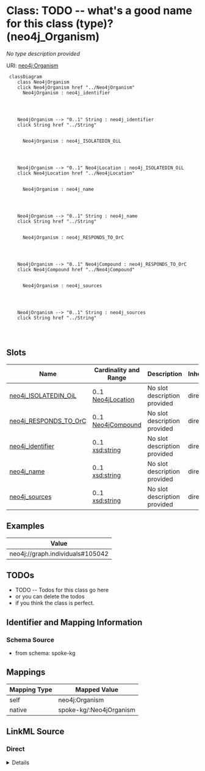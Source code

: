 

# Class: TODO -- what's a good name for this class (type)? (neo4j_Organism)


_No type description provided_





URI: [neo4j:Organism](neo4j://graph.schema#Organism)






```mermaid
 classDiagram
    class Neo4jOrganism
    click Neo4jOrganism href "../Neo4jOrganism"
      Neo4jOrganism : neo4j_identifier
        
          
    
    
    Neo4jOrganism --> "0..1" String : neo4j_identifier
    click String href "../String"

        
      Neo4jOrganism : neo4j_ISOLATEDIN_OiL
        
          
    
    
    Neo4jOrganism --> "0..1" Neo4jLocation : neo4j_ISOLATEDIN_OiL
    click Neo4jLocation href "../Neo4jLocation"

        
      Neo4jOrganism : neo4j_name
        
          
    
    
    Neo4jOrganism --> "0..1" String : neo4j_name
    click String href "../String"

        
      Neo4jOrganism : neo4j_RESPONDS_TO_OrC
        
          
    
    
    Neo4jOrganism --> "0..1" Neo4jCompound : neo4j_RESPONDS_TO_OrC
    click Neo4jCompound href "../Neo4jCompound"

        
      Neo4jOrganism : neo4j_sources
        
          
    
    
    Neo4jOrganism --> "0..1" String : neo4j_sources
    click String href "../String"

        
      
```




<!-- no inheritance hierarchy -->


## Slots

| Name | Cardinality and Range | Description | Inheritance |
| ---  | --- | --- | --- |
| [neo4j_ISOLATEDIN_OiL](../slots/neo4j_ISOLATEDIN_OiL.md) | 0..1 <br/> [Neo4jLocation](../classes/Neo4jLocation.md) | No slot description provided | direct |
| [neo4j_RESPONDS_TO_OrC](../slots/neo4j_RESPONDS_TO_OrC.md) | 0..1 <br/> [Neo4jCompound](../classes/Neo4jCompound.md) | No slot description provided | direct |
| [neo4j_identifier](../slots/neo4j_identifier.md) | 0..1 <br/> [xsd:string](xsd:string) | No slot description provided | direct |
| [neo4j_name](../slots/neo4j_name.md) | 0..1 <br/> [xsd:string](xsd:string) | No slot description provided | direct |
| [neo4j_sources](../slots/neo4j_sources.md) | 0..1 <br/> [xsd:string](xsd:string) | No slot description provided | direct |










## Examples

| Value |
| --- |
| neo4j://graph.individuals#105042 |

## TODOs

* TODO -- Todos for this class go here
* or you can delete the todos
* if you think the class is perfect.

## Identifier and Mapping Information







### Schema Source


* from schema: spoke-kg




## Mappings

| Mapping Type | Mapped Value |
| ---  | ---  |
| self | neo4j:Organism |
| native | spoke-kg/:Neo4jOrganism |







## LinkML Source

<!-- TODO: investigate https://stackoverflow.com/questions/37606292/how-to-create-tabbed-code-blocks-in-mkdocs-or-sphinx -->

### Direct

<details>
```yaml
name: neo4j_Organism
description: No type description provided
title: TODO -- what's a good name for this class (type)?
todos:
- TODO -- Todos for this class go here
- or you can delete the todos
- if you think the class is perfect.
notes:
- Class with 321442 occurences.
examples:
- value: neo4j://graph.individuals#105042
from_schema: spoke-kg
rank: 1000
slots:
- neo4j_ISOLATEDIN_OiL
- neo4j_RESPONDS_TO_OrC
- neo4j_identifier
- neo4j_name
- neo4j_sources
class_uri: neo4j:Organism

```
</details>

### Induced

<details>
```yaml
name: neo4j_Organism
description: No type description provided
title: TODO -- what's a good name for this class (type)?
todos:
- TODO -- Todos for this class go here
- or you can delete the todos
- if you think the class is perfect.
notes:
- Class with 321442 occurences.
examples:
- value: neo4j://graph.individuals#105042
from_schema: spoke-kg
rank: 1000
attributes:
  neo4j_ISOLATEDIN_OiL:
    name: neo4j_ISOLATEDIN_OiL
    description: No slot description provided
    todos:
    - TODO -- Todos for this slot go here
    - or you can delete the todos
    - if you think the class is perfect.
    comments:
    - 321442 occurrences with subject type neo4j_Organism and object type neo4j_Location.
    examples:
    - value: neo4j://graph.individuals#38641 neo4j:ISOLATEDIN_OiL neo4j://graph.individuals#80505
    from_schema: spoke-kg
    rank: 1000
    slot_uri: neo4j:ISOLATEDIN_OiL
    alias: neo4j_ISOLATEDIN_OiL
    owner: neo4j_Organism
    domain_of:
    - neo4j_Organism
    range: neo4j_Location
  neo4j_RESPONDS_TO_OrC:
    name: neo4j_RESPONDS_TO_OrC
    description: No slot description provided
    todos:
    - TODO -- Todos for this slot go here
    - or you can delete the todos
    - if you think the class is perfect.
    comments:
    - 5138 occurrences with subject type neo4j_Organism and object type neo4j_Compound.
    examples:
    - value: neo4j://graph.individuals#31108418 neo4j:RESPONDS_TO_OrC neo4j://graph.individuals#1961711
    from_schema: spoke-kg
    rank: 1000
    slot_uri: neo4j:RESPONDS_TO_OrC
    alias: neo4j_RESPONDS_TO_OrC
    owner: neo4j_Organism
    domain_of:
    - neo4j_Organism
    range: neo4j_Compound
  neo4j_identifier:
    name: neo4j_identifier
    description: No slot description provided
    todos:
    - TODO -- Todos for this slot go here
    - or you can delete the todos
    - if you think the class is perfect.
    comments:
    - 2 occurrences with subject type neo4j_Environment and object type string.
    - 1426 occurrences with subject type neo4j_SDoH and object type string.
    - 106067 occurrences with subject type neo4j_Location and object type string.
    - 180 occurrences with subject type neo4j_Disease and object type string.
    - 798 occurrences with subject type neo4j_Compound and object type string.
    - 321442 occurrences with subject type neo4j_Organism and object type string.
    examples:
    - value: neo4j://graph.individuals#105029 neo4j:identifier ENVO_01000405
    - value: neo4j://graph.individuals#119274 neo4j:identifier 158928002
    - value: neo4j://graph.individuals#123229 neo4j:identifier 049999985379
    - value: neo4j://graph.individuals#142359 neo4j:identifier DOID:3074
    - value: neo4j://graph.individuals#1961711 neo4j:identifier inchikey:NWXMGUDVXFXRIG-WESIUVDSSA-N
    - value: neo4j://graph.individuals#105042 neo4j:identifier 104102.36
    from_schema: spoke-kg
    rank: 1000
    slot_uri: neo4j:identifier
    alias: neo4j_identifier
    owner: neo4j_Organism
    domain_of:
    - neo4j_Compound
    - neo4j_Disease
    - neo4j_Environment
    - neo4j_Location
    - neo4j_Organism
    - neo4j_SDoH
    range: string
  neo4j_name:
    name: neo4j_name
    description: No slot description provided
    todos:
    - TODO -- Todos for this slot go here
    - or you can delete the todos
    - if you think the class is perfect.
    comments:
    - 2 occurrences with subject type neo4j_Environment and object type string.
    - 1426 occurrences with subject type neo4j_SDoH and object type string.
    - 106067 occurrences with subject type neo4j_Location and object type string.
    - 180 occurrences with subject type neo4j_Disease and object type string.
    - 798 occurrences with subject type neo4j_Compound and object type string.
    - 321442 occurrences with subject type neo4j_Organism and object type string.
    examples:
    - value: neo4j://graph.individuals#105029 neo4j:name respirable suspended particulate
        matter
    - value: neo4j://graph.individuals#119274 neo4j:name Social scientist (occupation)
    - value: neo4j://graph.individuals#123229 neo4j:name Outside city limits
    - value: neo4j://graph.individuals#142359 neo4j:name giant cell glioblastoma
    - value: neo4j://graph.individuals#1961711 neo4j:name Tetracycline
    - value: neo4j://graph.individuals#105042 neo4j:name Acetobacter tropicalis strain
        DmPark25_167
    from_schema: spoke-kg
    rank: 1000
    slot_uri: neo4j:name
    alias: neo4j_name
    owner: neo4j_Organism
    domain_of:
    - neo4j_Compound
    - neo4j_Disease
    - neo4j_Environment
    - neo4j_Location
    - neo4j_Organism
    - neo4j_SDoH
    range: string
  neo4j_sources:
    name: neo4j_sources
    description: No slot description provided
    todos:
    - TODO -- Todos for this slot go here
    - or you can delete the todos
    - if you think the class is perfect.
    comments:
    - 2 occurrences with subject type neo4j_Environment and object type string.
    - 1426 occurrences with subject type neo4j_SDoH and object type string.
    - 106067 occurrences with subject type neo4j_Location and object type string.
    - 3336 occurrences with subject type neo4j_Compound and object type string.
    - 321442 occurrences with subject type neo4j_Organism and object type string.
    examples:
    - value: neo4j://graph.individuals#105029 neo4j:sources Environment Ontology
    - value: neo4j://graph.individuals#119274 neo4j:sources SNOMED CT
    - value: neo4j://graph.individuals#123229 neo4j:sources UnitedStatesZipcode_database
    - value: neo4j://graph.individuals#1961711 neo4j:sources BioCyc
    - value: neo4j://graph.individuals#105042 neo4j:sources BV-BRC
    from_schema: spoke-kg
    rank: 1000
    slot_uri: neo4j:sources
    alias: neo4j_sources
    owner: neo4j_Organism
    domain_of:
    - neo4j_Compound
    - neo4j_Environment
    - neo4j_Location
    - neo4j_Organism
    - neo4j_SDoH
    range: string
class_uri: neo4j:Organism

```
</details>